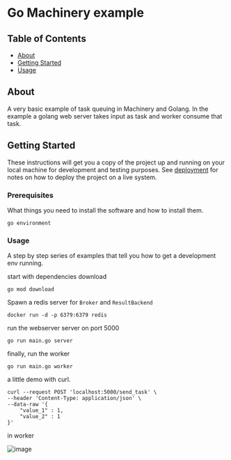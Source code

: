 # Go Machinery example

## Table of Contents

- [About](#about)
- [Getting Started](#getting_started)
- [Usage](#usage)

## About <a name = "about"></a>

A very basic example of task queuing in Machinery and Golang. In the example a golang web server takes input as task and worker consume that task.

## Getting Started <a name = "getting_started"></a>

These instructions will get you a copy of the project up and running on your local machine for development and testing purposes. See [deployment](#deployment) for notes on how to deploy the project on a live system.

### Prerequisites

What things you need to install the software and how to install them.

```
go environment
```

### Usage <a name = "usage"></a>

A step by step series of examples that tell you how to get a development env running.

start with dependencies download

```
go mod download
```

Spawn a redis server for `Broker` and `ResultBackend`

```
docker run -d -p 6379:6379 redis
```

run the webserver server on port 5000

```
go run main.go server
```

finally, run the worker 

```
go run main.go worker
```


a little demo with curl.
```
curl --request POST 'localhost:5000/send_task' \
--header 'Content-Type: application/json' \
--data-raw '{
    "value_1" : 1,
    "value_2" : 1
}'
```

in worker 

![image](https://user-images.githubusercontent.com/869628/84560761-b4381600-ad68-11ea-8279-33ffa10ff2e0.png)

